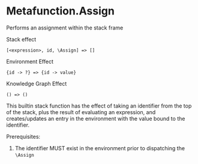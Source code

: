 # Metafunction.Assign

Performs an assignment within the stack frame

Stack effect

    [<expression>, id, \Assign] => []

Environment Effect

    {id -> ?} => {id -> value}

Knowledge Graph Effect

    () => ()

This builtin stack function has the effect of taking an identifier from the top of the
stack, plus the result of evaluating an expression, and creates/updates an entry in the
environment with the value bound to the identifier.

Prerequisites:

1. The identifier MUST exist in the environment prior to dispatching the `\Assign`
